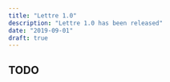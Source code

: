```yaml
---
title: "Lettre 1.0"
description: "Lettre 1.0 has been released"
date: "2019-09-01"
draft: true
---
```


## TODO



